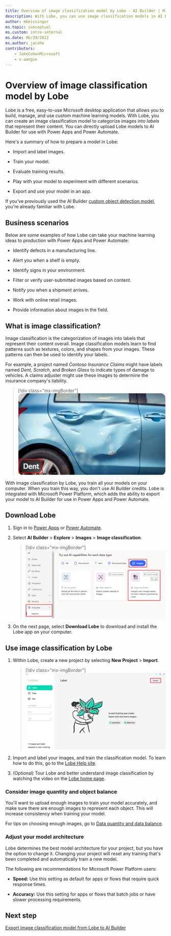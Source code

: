 ```yaml
---
title: Overview of image classification model by Lobe - AI Builder | Microsoft Docs
description: With Lobe, you can use image classification models in AI Builder to categorize images and add intelligence to your apps.
author: mbeissinger
ms.topic: conceptual
ms.custom: intro-internal
ms.date: 06/29/2022
ms.author: jacohe
contributors:
    - JakeCohenMicrosoft
    - v-aangie
---
```


# Overview of image classification model by Lobe

Lobe is a free, easy-to-use Microsoft desktop application that allows you to build, manage, and use custom machine learning models. With Lobe, you can create an image classification model to categorize images into *labels* that represent their content. You can directly upload Lobe models to AI Builder for use with Power Apps and Power Automate.

Here's a summary of how to prepare a model in Lobe:

- Import and label images.

- Train your model.

- Evaluate training results.

- Play with your model to experiment with different scenarios.

- Export and use your model in an app.

If you've previously used the AI Builder [custom object detection model](object-detection-overview.md), you're already familiar with Lobe.

## Business scenarios

Below are some examples of how Lobe can take your machine learning ideas to production with Power Apps and Power Automate:

- Identify defects in a manufacturing line.

- Alert you when a shelf is empty.

- Identify signs in your environment.

- Filter or verify user-submitted images based on content.

- Notify you when a shipment arrives.

- Work with online retail images.

- Provide information about images in the field.

## What is image classification?

Image classification is the categorization of images into labels that represent their content overall. Image classification models learn to find patterns such as textures, colors, and shapes from your images. These patterns can then be used to identify your labels.

For example, a project named *Contoso Insurance Claims* might have labels named *Dent*, *Scratch*, and *Broken Glass* to indicate types of damage to vehicles. A claims adjuster might use these images to determine the insurance company's liability.

> [!div class="mx-imgBorder"]
> ![Screenshot of a car dent image in the vehicle label.](media/lobe-overview/dent.png "Car dent image in the vehicle label")

With image classification by Lobe, you train all your models on your computer. When you train this way, you don't use AI Builder credits. Lobe is integrated with Microsoft Power Platform, which adds the ability to export your model to AI Builder for use in Power Apps and Power Automate.

## Download Lobe

1. Sign in to [Power Apps](https://make.powerapps.com) or [Power Automate](https://flow.microsoft.com/).

1. Select **AI Builder** > **Explore** > **Images** > **Image classification**.

    > [!div class="mx-imgBorder"]
    > ![Screenshot of Image Classification](media/lobe-overview/lobe-tile.png "Image Classification")

1. On the next page, select **Download Lobe** to download and install the Lobe app on your computer.


## Use image classification by Lobe

1. Within Lobe, create a new project by selecting **New Project** > **Import**.

    > [!div class="mx-imgBorder"]
    > ![Screenshot of Lobe import screen.](media/lobe-overview/lobe-splash.png "Lobe import screen")

1. Import and label your images, and train the classification model. To learn how to do this, go to the [Lobe Help site](https://www.lobe.ai/docs/welcome/welcome).

1. (Optional) Tour Lobe and better understand image classification by watching the video on the [Lobe home page](https://www.lobe.ai/).

### Consider image quantity and object balance

You'll want to upload enough images to train your model accurately, and make sure there are enough images to represent each object. This will increase consistency when training your model.

For tips on choosing enough images, go to [Data quantity and data balance](collect-images.md#data-quantity-and-data-balance).

### Adjust your model architecture

Lobe determines the best model architecture for your project, but you have the option to change it. Changing your project will reset any training that's been completed and automatically train a new model.

The following are recommendations for Microsoft Power Platform users:

- **Speed:** Use this setting as default for apps or flows that require quick response times.

- **Accuracy:** Use this setting for apps or flows that batch jobs or have slower processing requirements.

## Next step

[Export image classification model from Lobe to AI Builder](lobe-export.md)
